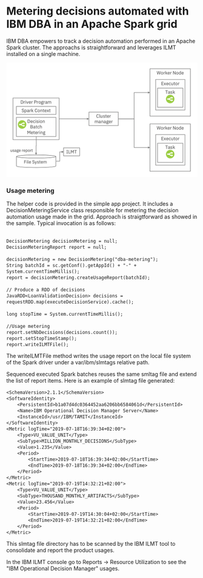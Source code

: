 # Metering decisions automated with IBM DBA in an Apache Spark grid

IBM DBA empowers to track a decision automation performed in an Apache Spark cluster. 
The approachs is straightforward and leverages ILMT installed on a single machine.

![Flow](../docs/images/decision_metering_spark_1.png "Metering architecture")

### Usage metering
The helper code is provided in the simple app project. It includes a DecisionMeteringService class responsible for metering the decision automation usage made in the grid.
Approach is straigtforward as showed in the sample. Typical invocation is as follows:
```console

DecisionMetering decisionMetering = null;
DecisionMeteringReport report = null;

decisionMetering = new DecisionMetering("dba-metering");
String batchId = sc.getConf().getAppId() + "-" + System.currentTimeMillis();
report = decisionMetering.createUsageReport(batchId);
		
// Produce a RDD of decisions
JavaRDD<LoanValidationDecision> decisions = requestRDD.map(executeDecisionService).cache();

long stopTime = System.currentTimeMillis();

//Usage metering
report.setNbDecisions(decisions.count());
report.setStopTimeStamp();
report.writeILMTFile();
```
The writeILMTFile method writes the usage report on the local file system of the Spark driver under a var/ibm/slmtags relative path. 

Sequenced executed Spark batches reuses the same smltag file and extend the list of report items. Here is an example of slmtag file generated:

```console
<SchemaVersion>2.1.1</SchemaVersion>
<SoftwareIdentity>
	<PersistentId>b1a07d4dc0364452aa6206bb6584061d</PersistentId>
	<Name>IBM Operational Decision Manager Server</Name>
	<InstanceId>/usr/IBM/TAMIT</InstanceId>
</SoftwareIdentity>
<Metric logTime="2019-07-18T16:39:34+02:00">
	<Type>VU_VALUE_UNIT</Type>
	<SubType>MILLION_MONTHLY_DECISIONS</SubType>
	<Value>1.235</Value>
	<Period>
		<StartTime>2019-07-18T16:39:34+02:00</StartTime>
		<EndTime>2019-07-18T16:39:34+02:00</EndTime>
	</Period>
</Metric>
<Metric logTime="2019-07-19T14:32:21+02:00">
	<Type>VU_VALUE_UNIT</Type>
	<SubType>THOUSAND_MONTHLY_ARTIFACTS</SubType>
	<Value>23.456</Value>
	<Period>
		<StartTime>2019-07-19T14:30:04+02:00</StartTime>
		<EndTime>2019-07-19T14:32:21+02:00</EndTime>
	</Period>
</Metric>
```
This slmtag file directory has to be scanned by the IBM ILMT tool to consolidate and report the product usages.

In the IBM ILMT console go to Reports -> Resource Utilization to see the "IBM Operational Decision Manager" usages.
